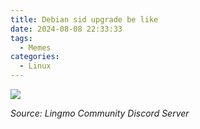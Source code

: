 ```yaml
---
title: Debian sid upgrade be like
date: 2024-08-08 22:33:33
tags:
  - Memes
categories:
  - Linux
---
```

![](images/Debian-sid-upgrade-be-like/1.jpg)

*Source: Lingmo Community Discord Server*
